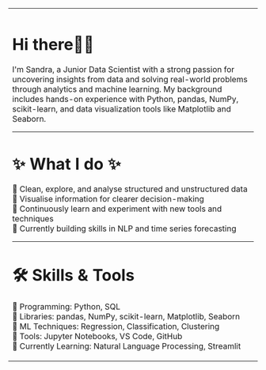 <table>
 <tr>
  <td width = "30%>
   <img src ="https://cdn.pixabay.com/photo/2019/04/15/12/09/machine-learning-4129175_1280.jpg" alt = "Sandra Uzoma" width ="200" style= "border-radius: 50%;"/>
 </tr>
 <td>

# Hi there👋😊
I'm Sandra, a Junior Data Scientist with a strong passion for uncovering insights from data and solving real-world problems through analytics and machine learning.
My background includes hands-on experience with Python, pandas, NumPy, scikit-learn, and data visualization tools like Matplotlib and Seaborn.

---

# ✨ What I do ✨ 
🔵 Clean, explore, and analyse structured and unstructured data  
🔵 Visualise information for clearer decision-making  
🔵 Continuously learn and experiment with new tools and techniques  
🔵 Currently building skills in NLP and time series forecasting

---


# 🛠️ Skills & Tools
🔹 Programming: Python, SQL  
🔹 Libraries: pandas, NumPy, scikit-learn, Matplotlib, Seaborn  
🔹 ML Techniques: Regression, Classification, Clustering  
🔹 Tools: Jupyter Notebooks, VS Code, GitHub  
🔹 Currently Learning: Natural Language Processing, Streamlit

</td>
 </tr>
</table>

 










